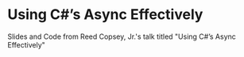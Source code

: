 Using C#’s Async Effectively
===============

Slides and Code from Reed Copsey, Jr.'s talk titled "Using C#’s Async Effectively"




